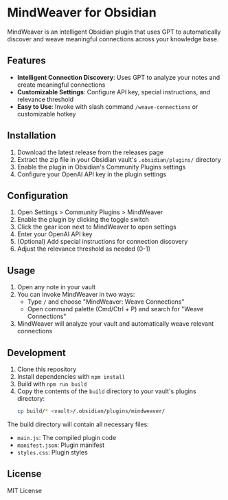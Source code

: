 # MindWeaver for Obsidian

MindWeaver is an intelligent Obsidian plugin that uses GPT to automatically discover and weave meaningful connections across your knowledge base.

## Features

- **Intelligent Connection Discovery**: Uses GPT to analyze your notes and create meaningful connections
- **Customizable Settings**: Configure API key, special instructions, and relevance threshold
- **Easy to Use**: Invoke with slash command `/weave-connections` or customizable hotkey

## Installation

1. Download the latest release from the releases page
2. Extract the zip file in your Obsidian vault's `.obsidian/plugins/` directory
3. Enable the plugin in Obsidian's Community Plugins settings
4. Configure your OpenAI API key in the plugin settings

## Configuration

1. Open Settings > Community Plugins > MindWeaver
2. Enable the plugin by clicking the toggle switch
3. Click the gear icon next to MindWeaver to open settings
4. Enter your OpenAI API key
5. (Optional) Add special instructions for connection discovery
6. Adjust the relevance threshold as needed (0-1)

## Usage

1. Open any note in your vault
2. You can invoke MindWeaver in two ways:
   - Type `/` and choose "MindWeaver: Weave Connections"
   - Open command palette (Cmd/Ctrl + P) and search for "Weave Connections"
3. MindWeaver will analyze your vault and automatically weave relevant connections

## Development

1. Clone this repository
2. Install dependencies with `npm install`
3. Build with `npm run build`
4. Copy the contents of the `build` directory to your vault's plugins directory:
   ```bash
   cp build/* <vault>/.obsidian/plugins/mindweaver/
   ```

The build directory will contain all necessary files:
- `main.js`: The compiled plugin code
- `manifest.json`: Plugin manifest
- `styles.css`: Plugin styles

## License

MIT License
